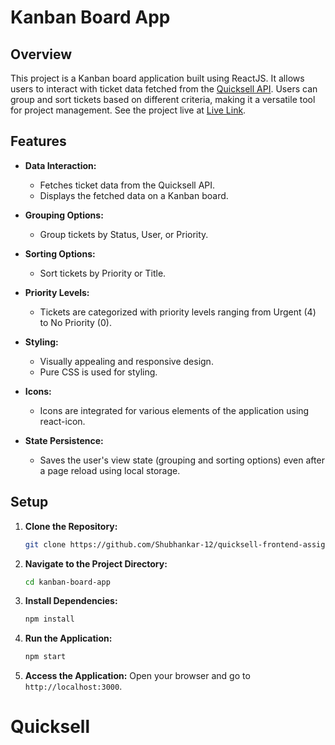 # Kanban Board App

## Overview

This project is a Kanban board application built using ReactJS. It allows users to interact with ticket data fetched from the [Quicksell API](https://api.quicksell.co/v1/internal/frontend-assignment). Users can group and sort tickets based on different criteria, making it a versatile tool for project management. See the project live at [Live Link](https://quicksell-frontend-shubh.netlify.app/).

## Features

- **Data Interaction:**

  - Fetches ticket data from the Quicksell API.
  - Displays the fetched data on a Kanban board.

- **Grouping Options:**

  - Group tickets by Status, User, or Priority.

- **Sorting Options:**

  - Sort tickets by Priority or Title.

- **Priority Levels:**

  - Tickets are categorized with priority levels ranging from Urgent (4) to No Priority (0).

- **Styling:**

  - Visually appealing and responsive design.
  - Pure CSS is used for styling.

- **Icons:**

  - Icons are integrated for various elements of the application using react-icon.

- **State Persistence:**
  - Saves the user's view state (grouping and sorting options) even after a page reload using local storage.

## Setup

1. **Clone the Repository:**

   ```bash
   git clone https://github.com/Shubhankar-12/quicksell-frontend-assignment
   ```

2. **Navigate to the Project Directory:**

   ```bash
   cd kanban-board-app
   ```

3. **Install Dependencies:**

   ```bash
   npm install
   ```

4. **Run the Application:**

   ```bash
   npm start
   ```

5. **Access the Application:**
   Open your browser and go to `http://localhost:3000`.
# Quicksell
